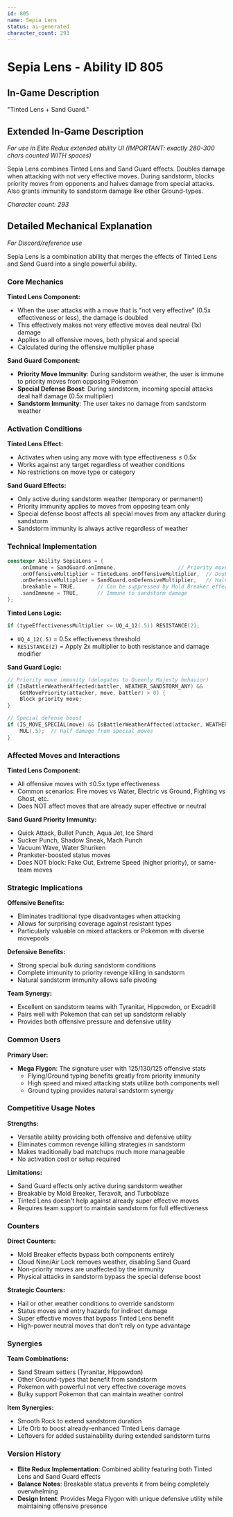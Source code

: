 ```yaml
---
id: 805
name: Sepia Lens
status: ai-generated
character_count: 293
---
```


# Sepia Lens - Ability ID 805

## In-Game Description
"Tinted Lens + Sand Guard."

## Extended In-Game Description
*For use in Elite Redux extended ability UI (IMPORTANT: exactly 280-300 chars counted WITH spaces)*

Sepia Lens combines Tinted Lens and Sand Guard effects. Doubles damage when attacking with not very effective moves. During sandstorm, blocks priority moves from opponents and halves damage from special attacks. Also grants immunity to sandstorm damage like other Ground-types.

*Character count: 293*

## Detailed Mechanical Explanation
*For Discord/reference use*

Sepia Lens is a combination ability that merges the effects of Tinted Lens and Sand Guard into a single powerful ability.

### Core Mechanics

**Tinted Lens Component:**
- When the user attacks with a move that is "not very effective" (0.5x effectiveness or less), the damage is doubled
- This effectively makes not very effective moves deal neutral (1x) damage
- Applies to all offensive moves, both physical and special
- Calculated during the offensive multiplier phase

**Sand Guard Component:**
- **Priority Move Immunity**: During sandstorm weather, the user is immune to priority moves from opposing Pokemon
- **Special Defense Boost**: During sandstorm, incoming special attacks deal half damage (0.5x multiplier)
- **Sandstorm Immunity**: The user takes no damage from sandstorm weather

### Activation Conditions

**Tinted Lens Effect:**
- Activates when using any move with type effectiveness ≤ 0.5x
- Works against any target regardless of weather conditions
- No restrictions on move type or category

**Sand Guard Effects:**
- Only active during sandstorm weather (temporary or permanent)
- Priority immunity applies to moves from opposing team only
- Special defense boost affects all special moves from any attacker during sandstorm
- Sandstorm immunity is always active regardless of weather

### Technical Implementation

```cpp
constexpr Ability SepiaLens = {
    .onImmune = SandGuard.onImmune,                    // Priority move immunity in sandstorm
    .onOffensiveMultiplier = TintedLens.onOffensiveMultiplier,  // Double damage on not very effective
    .onDefensiveMultiplier = SandGuard.onDefensiveMultiplier,   // Halve special damage in sandstorm
    .breakable = TRUE,       // Can be suppressed by Mold Breaker effects
    .sandImmune = TRUE,      // Immune to sandstorm damage
};
```

**Tinted Lens Logic:**
```cpp
if (typeEffectivenessMultiplier <= UQ_4_12(.5)) RESISTANCE(2);
```
- `UQ_4_12(.5)` = 0.5x effectiveness threshold
- `RESISTANCE(2)` = Apply 2x multiplier to both resistance and damage modifier

**Sand Guard Logic:**
```cpp
// Priority move immunity (delegates to Queenly Majesty behavior)
if (IsBattlerWeatherAffected(battler, WEATHER_SANDSTORM_ANY) && 
    GetMovePriority(attacker, move, battler) > 0) {
    Block priority move;
}

// Special defense boost
if (IS_MOVE_SPECIAL(move) && IsBattlerWeatherAffected(attacker, WEATHER_SANDSTORM_ANY)) {
    MUL(.5);  // Half damage from special moves
}
```

### Affected Moves and Interactions

**Tinted Lens Component:**
- All offensive moves with ≤0.5x type effectiveness
- Common scenarios: Fire moves vs Water, Electric vs Ground, Fighting vs Ghost, etc.
- Does NOT affect moves that are already super effective or neutral

**Sand Guard Priority Immunity:**
- Quick Attack, Bullet Punch, Aqua Jet, Ice Shard
- Sucker Punch, Shadow Sneak, Mach Punch
- Vacuum Wave, Water Shuriken
- Prankster-boosted status moves
- Does NOT block: Fake Out, Extreme Speed (higher priority), or same-team moves

### Strategic Implications

**Offensive Benefits:**
- Eliminates traditional type disadvantages when attacking
- Allows for surprising coverage against resistant types
- Particularly valuable on mixed attackers or Pokemon with diverse movepools

**Defensive Benefits:**
- Strong special bulk during sandstorm conditions
- Complete immunity to priority revenge killing in sandstorm
- Natural sandstorm immunity allows safe pivoting

**Team Synergy:**
- Excellent on sandstorm teams with Tyranitar, Hippowdon, or Excadrill
- Pairs well with Pokemon that can set up sandstorm reliably
- Provides both offensive pressure and defensive utility

### Common Users

**Primary User:**
- **Mega Flygon**: The signature user with 125/130/125 offensive stats
  - Flying/Ground typing benefits greatly from priority immunity
  - High speed and mixed attacking stats utilize both components well
  - Ground typing provides natural sandstorm synergy

### Competitive Usage Notes

**Strengths:**
- Versatile ability providing both offensive and defensive utility
- Eliminates common revenge killing strategies in sandstorm
- Makes traditionally bad matchups much more manageable
- No activation cost or setup required

**Limitations:**
- Sand Guard effects only active during sandstorm weather
- Breakable by Mold Breaker, Teravolt, and Turboblaze
- Tinted Lens doesn't help against already super effective moves
- Requires team support to maintain sandstorm for full effectiveness

### Counters

**Direct Counters:**
- Mold Breaker effects bypass both components entirely
- Cloud Nine/Air Lock removes weather, disabling Sand Guard
- Non-priority moves are unaffected by the immunity
- Physical attacks in sandstorm bypass the special defense boost

**Strategic Counters:**
- Hail or other weather conditions to override sandstorm
- Status moves and entry hazards for indirect damage
- Super effective moves that bypass Tinted Lens benefit
- High-power neutral moves that don't rely on type advantage

### Synergies

**Team Combinations:**
- Sand Stream setters (Tyranitar, Hippowdon)
- Other Ground-types that benefit from sandstorm
- Pokemon with powerful not very effective coverage moves
- Bulky support Pokemon that can maintain weather control

**Item Synergies:**
- Smooth Rock to extend sandstorm duration
- Life Orb to boost already-enhanced Tinted Lens damage
- Leftovers for added sustainability during extended sandstorm turns

### Version History

- **Elite Redux Implementation**: Combined ability featuring both Tinted Lens and Sand Guard effects
- **Balance Notes**: Breakable status prevents it from being completely overwhelming
- **Design Intent**: Provides Mega Flygon with unique defensive utility while maintaining offensive presence